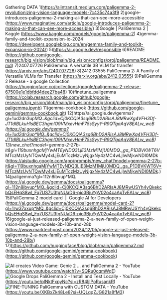 Gathering DATA
1)https://aiintransit.medium.com/paligemma-2-revolutionizing-vision-language-models-7c435c74a3f9
2)google-introduces-paligemma-2-making-ai-that-can-see-more-accessible (https://www.maginative.com/article/google-introduces-paligemma-2-making-ai-that-can-see-more-accessible/)
3)Google | PaliGemma 2 | Kaggle (https://www.kaggle.com/models/google/paligemma-2)
4)gemma-family-and-toolkit-expansion-io-2024 (https://developers.googleblog.com/en/gemma-family-and-toolkit-expansion-io-2024/)
5)https://ai.google.dev/responsible
6)README (https://github.com/google-research/big_vision/blob/main/big_vision/configs/proj/paligemma/README.md)
7)2407.07726 PaliGemma: A versatile 3B VLM for transfer (https://arxiv.org/abs/2407.07726)
8)2412.03555 PaliGemma 2: A Family of Versatile VLMs for Transfer (https://arxiv.org/abs/2412.03555)
9)PaliGemma 2 Release - a google Collection (https://huggingface.co/collections/google/paligemma-2-release-67500e1e1dbfdd4dee27ba48)
10)finetune_paligemma (https://colab.research.google.com/github/google-research/big_vision/blob/main/big_vision/configs/proj/paligemma/finetune_paligemma.ipynb)
11)gemma-cookbook (https://github.com/google-gemini/gemma-cookbook.git)
12)https//ai.google.dev/gemma?gl=1ud2dn3up*MQ..&gclid=Cj0KCQiA3sq6BhD2ARIsAJ8MRwXg4VFH3Df-JT1dIBLkuHIsBEC3hgmlO9VMxevHmF75sSyyY-R9QTgaAqV8EALw_wcB (https://ai.google.dev/gemma?gl=1ud2dn3up*MQ..&gclid=Cj0KCQiA3sq6BhD2ARIsAJ8MRwXg4VFH3Df-JT1dIBLkuHIsBEC3hgmlO9VMxevHmF75sSyyY-R9QTgaAqV8EALw_wcB) 
13)new_chat?model=gemma-2-27b-it&gl=119buxnhgaMjYwMTEyNDQ3LjE3MzM1MjU0MDQ._ga_P1DBVKWT6V*MTczMzUyNTQwMy4xLjEuMTczMzUyNjgxNy4zMC4wLjIwMjkwNDI0MDk (https://aistudio.google.com/app/prompts/new_chat?model=gemma-2-27b-it&gl=119buxnhgaMjYwMTEyNDQ3LjE3MzM1MjU0MDQ._ga_P1DBVKWT6V*MTczMzUyNTQwMy4xLjEuMTczMzUyNjgxNy4zMC4wLjIwMjkwNDI0MDk.)
14)paligemma?gl=112n8ibvup*MQ. (https://ai.google.dev/gemma/docs/paligemma?gl=112n8ibvup*MQ..&gclid=Cj0KCQiA3sq6BhD2ARIsAJ8MRwUSYh4yQkekcbQsEHqS8wl_Fq7US7U3tgNUaD6-pio3BjuYgV02o4caApTvEALw_wcB)
15)PaliGemma 2 model card  |  Google AI for Developers (https://ai.google.dev/gemma/docs/paligemma/model-card-2?gl=1rw37xxup*MQ..&gclid=Cj0KCQiA3sq6BhD2ARIsAJ8MRwUSYh4yQkekcbQsEHqS8wl_Fq7US7U3tgNUaD6-pio3BjuYgV02o4caApTvEALw_wcB)
16)google-ai-just-released-paligemma-2-a-new-family-of-open-weight-vision-language-models-3b-10b-and-28b (https://www.marktechpost.com/2024/12/05/google-ai-just-released-paligemma-2-a-new-family-of-open-weight-vision-language-models-3b-10b-and-28b/)
17)https://github.com/huggingface/blog/blob/main/paligemma2.md (https://github.com/google-gemini/gemma-cookbook)
 (https://github.com/google-gemini/gemma-cookbook)


![AI creates Video Game: Genie 2 ... and PaliGemma 2 - YouTube](https://img.youtube.com/vi/SQRu0cqmWqE/maxresdefault.jpg) (https://www.youtube.com/watch?v=SQRu0cqmWqE)![Google Drops PaliGemma 2 - Install and Test Locally - YouTube](https://img.youtube.com/vi/plNktFxpyNc/maxresdefault.jpg) (https://youtu.be/plNktFxpyNc?si=zR84IjIPoRusankR)![FINE-TUNING PaliGemma with CUSTOM DATA - YouTube](https://img.youtube.com/vi/XKBxZk48Le8/maxresdefault.jpg) (https://youtu.be/XKBxZk48Le8?si=UQLqqZJG821a8fM3)


